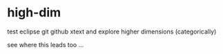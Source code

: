 high-dim
========

test eclipse git github xtext and explore higher dimensions (categorically)

see where this leads too ...

